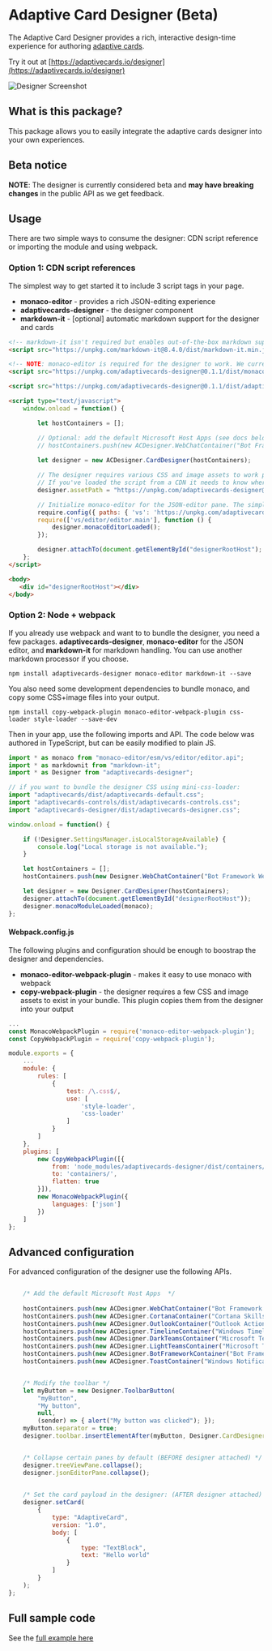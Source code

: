 # Adaptive Card Designer (Beta)

The Adaptive Card Designer provides a rich, interactive design-time experience for authoring [adaptive cards](https://adaptivecards.io). 

Try it out at [https://adaptivecards.io/designer](https://adaptivecards.io/designer)

![Designer Screenshot](https://adaptivecards.io/images/designer.png)

## What is this package?

This package allows you to easily integrate the adaptive cards designer into your own experiences. 

## Beta notice 

**NOTE**: The designer is currently considered beta and **may have breaking changes** in the public API as we get feedback.

## Usage

There are two simple ways to consume the designer: CDN script reference or importing the module and using webpack.

### Option 1: CDN script references

The simplest way to get started it to include 3 script tags in your page. 

* **monaco-editor** - provides a rich JSON-editing experience
* **adaptivecards-designer** - the designer component
* **markdown-it** - [optional] automatic markdown support for the designer and cards

```html
<!-- markdown-it isn't required but enables out-of-the-box markdown support -->
<script src="https://unpkg.com/markdown-it@8.4.0/dist/markdown-it.min.js"></script>

<!-- NOTE: monaco-editor is required for the designer to work. We currently provide it in the CDN, but this may change later -->
<script src="https://unpkg.com/adaptivecards-designer@0.1.1/dist/monaco-editor/min/vs/loader.js"></script>

<script src="https://unpkg.com/adaptivecards-designer@0.1.1/dist/adaptivecards-designer.min.js"></script>

<script type="text/javascript">
	window.onload = function() {

		let hostContainers = [];

		// Optional: add the default Microsoft Host Apps (see docs below)
		// hostContainers.push(new ACDesigner.WebChatContainer("Bot Framework WebChat", "containers/webchat-container.css"));
		 
		let designer = new ACDesigner.CardDesigner(hostContainers);

		// The designer requires various CSS and image assets to work properly, 
		// If you've loaded the script from a CDN it needs to know where these assets are located
		designer.assetPath = "https://unpkg.com/adaptivecards-designer@0.1.1/dist";

		// Initialize monaco-editor for the JSON-editor pane. The simplest way to do this is use the code below, since we currently bundle monaco into our CDN distribution. 
		require.config({ paths: { 'vs': 'https://unpkg.com/adaptivecards-designer@0.1.0/dist/monaco-editor/min/vs' } });
		require(['vs/editor/editor.main'], function () {
			designer.monacoEditorLoaded();
		});

		designer.attachTo(document.getElementById("designerRootHost");
	};
</script>

<body>
   <div id="designerRootHost"></div>
</body>
```

### Option 2: Node + webpack

If you already use webpack and want to to bundle the designer, you need a few packages. **adaptivecards-designer**, **monaco-editor** for the JSON editor, and **markdown-it** for markdown handling. You can use another markdown processor if you choose.

```console
npm install adaptivecards-designer monaco-editor markdown-it --save
```

You also need some development dependencies to bundle monaco, and copy some CSS+image files into your output.

```console
npm install copy-webpack-plugin monaco-editor-webpack-plugin css-loader style-loader --save-dev
```

Then in your app, use the following imports and API. The code below was authored in TypeScript, but can be easily modified to plain JS. 

```js
import * as monaco from "monaco-editor/esm/vs/editor/editor.api";
import * as markdownit from "markdown-it";
import * as Designer from "adaptivecards-designer";

// if you want to bundle the designer CSS using mini-css-loader:
import "adaptivecards/dist/adaptivecards-default.css";
import "adaptivecards-controls/dist/adaptivecards-controls.css";
import "adaptivecards-designer/dist/adaptivecards-designer.css";

window.onload = function() {

	if (!Designer.SettingsManager.isLocalStorageAvailable) {
		console.log("Local storage is not available.");
	}

	let hostContainers = [];
	hostContainers.push(new Designer.WebChatContainer("Bot Framework WebChat", "containers/webchat-container.css"));

	let designer = new Designer.CardDesigner(hostContainers);
	designer.attachTo(document.getElementById("designerRootHost"));
	designer.monacoModuleLoaded(monaco);
};

```

#### Webpack.config.js

The following plugins and configuration should be enough to boostrap the designer and dependencies.

* **monaco-editor-webpack-plugin** - makes it easy to use monaco with webpack
* **copy-webpack-plugin** - the designer requires a few CSS and image assets to exist in your bundle. This plugin copies them from the designer into your output

```js
...
const MonacoWebpackPlugin = require('monaco-editor-webpack-plugin');
const CopyWebpackPlugin = require('copy-webpack-plugin');

module.exports = {
	...
	module: {
		rules: [
			{
				test: /\.css$/,
				use: [
					'style-loader',
					'css-loader'
				]
			}
		]
	},
	plugins: [
		new CopyWebpackPlugin([{
			from: 'node_modules/adaptivecards-designer/dist/containers/*',
			to: 'containers/',
			flatten: true
		}]),
		new MonacoWebpackPlugin({
			languages: ['json']
		})
	]
};
```

## Advanced configuration

For advanced configuration of the designer use the following APIs.

```js

	/* Add the default Microsoft Host Apps 	*/ 
 
	hostContainers.push(new ACDesigner.WebChatContainer("Bot Framework WebChat", "containers/webchat-container.css"));
	hostContainers.push(new ACDesigner.CortanaContainer("Cortana Skills", "containers/cortana-container.css"));
	hostContainers.push(new ACDesigner.OutlookContainer("Outlook Actionable Messages", "containers/outlook-container.css"));
	hostContainers.push(new ACDesigner.TimelineContainer("Windows Timeline", "containers/timeline-container.css"));
	hostContainers.push(new ACDesigner.DarkTeamsContainer("Microsoft Teams - Dark", "containers/teams-container-dark.css"));
	hostContainers.push(new ACDesigner.LightTeamsContainer("Microsoft Teams - Light", "containers/teams-container-light.css"));
	hostContainers.push(new ACDesigner.BotFrameworkContainer("Bot Framework Other Channels (Image render)", "containers/bf-image-container.css"));
	hostContainers.push(new ACDesigner.ToastContainer("Windows Notifications (Preview)", "containers/toast-container.css"));


	/* Modify the toolbar */
    let myButton = new Designer.ToolbarButton(
        "myButton",
        "My button",
        null,
        (sender) => { alert("My button was clicked"); });
    myButton.separator = true;
    designer.toolbar.insertElementAfter(myButton, Designer.CardDesigner.ToolbarCommands.HostAppPicker);


	/* Collapse certain panes by default (BEFORE designer attached)	*/
	designer.treeViewPane.collapse();
	designer.jsonEditorPane.collapse();
	

	/* Set the card payload in the designer: (AFTER designer attached) */ 
	designer.setCard(
		{
			type: "AdaptiveCard",
			version: "1.0",
			body: [
				{
					type: "TextBlock",
					text: "Hello world"
				}
			]
		}
	);
};
```

## Full sample code

See the [full example here](https://unpkg.com/adaptivecards-designer@0.1.0/dist/index-cdn.html)